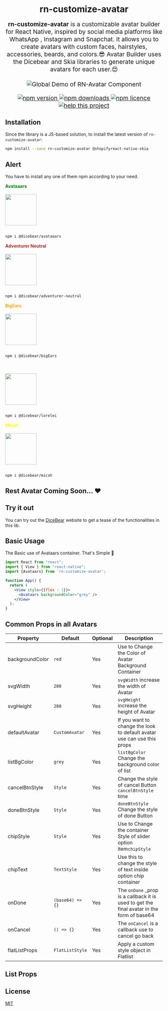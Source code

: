 <h1 align="center" style="text-align: center;">rn-customize-avatar</h1>
<p align="center" style="font-size: 1.2rem;">
  <strong>rn-customize-avatar</strong> is a customizable avatar builder for React Native, inspired by social media platforms like WhatsApp , Instagram and Snapchat. It allows you to create avatars with custom faces, hairstyles, accessories, beards, and colors.😎 Avatar Builder uses the Dicebear and Skia libraries to generate unique avatars for each user.😍 <br /><br />
  <img src="https://i.giphy.com/media/opNKRZ8Q8S9mh2E3t0/giphy.webp" alt="Global Demo of RN-Avatar Component" display="block" max-width="100%" />
</p>

<p align="center" style="font-size: 1.2rem;">
  <a href="https://npmjs.org/package/rn-customize-avatar" title="View this project on npm">
    <img src="http://img.shields.io/npm/v/rn-customize-avatar.svg?style=flat-square" alt="npm version" />
  </a>
  <a href="https://npmjs.org/package/rn-customize-avatar" title="View this project on npm">
    <img src="http://img.shields.io/npm/dm/rn-customize-avatar.svg?style=flat-square" alt="npm downloads" />
  </a>
  <a href="https://npmjs.org/package/rn-customize-avatar" title="View this project on npm">
    <img src="http://img.shields.io/npm/l/rn-customize-avatar.svg?style=flat-square" alt="npm licence" />
  </a>
  <a href="https://www.paypal.com/donate?business=ZMAJTXD5HYWCQ&item_name=open-source+dev+flash+message&currency_code=USD" title="If this project help you reduce time to develop, you can give me a cup of coffee :)">
    <img src="https://img.shields.io/badge/Donate-PayPal-green.svg?style=flat-square" alt="help this project" />
  </a>
</p>

## Installation

Since the library is a JS-based solution, to install the latest version of `rn-customize-avatar`:

```bash
npm install --save rn-customize-avatar @shopifyreact-native-skia
```
## Alert

You have to install any one of them npm according to your need.

<div>
<strong  style="color: green">Avataaars</strong><br> </br>
 <img width="100px" height="100px" src="https://api.dicebear.com/5.x/avataaars/png" display="block" />
</div>

```bash

npm i @dicebear/avataaars 

```

<div>
<strong style="color: brown">Adventurer Neutral</strong><br> </br>
 <img width="100px" height="100px" src="https://api.dicebear.com/5.x/adventurer-neutral/png" display="block" />
</div>

```bash

npm i @dicebear/adventurer-neutral 

```
<div>
  <strong style="color: orange">BigEars</strong> <br> </br>
 <img width="100px" height="100px" src="https://api.dicebear.com/5.x/big-ears/png" display="block" />
</div>


```bash

npm i @dicebear/bigEars 

```

<div>
<strong style="color: white">Lorelei</strong> <br> </br>
 <img width="100px" height="100px" src="https://api.dicebear.com/5.x/lorelei/png" display="block" />
</div>


```bash

npm i @dicebear/lorelei 

```
<div>
<strong style="color: Yellow">Micah</strong> <br> </br>
 <img width="100px" height="100px" src="https://api.dicebear.com/5.x/micah/png" display="block" />
</div>


```bash

npm i @dicebear/micah 

```

## Rest Avatar Coming Soon... ♥️


## Try it out

You can try out the [DiceBear](https://dicebear.com/) website to get a tease of the functionalities in this lib.

## Basic Usage

The Basic use of Avataars container. That's Simple 😬
```jsx
import React from "react";
import { View } from "react-native";
import {Avataars} from 'rn-customize-avatar';

function App() {
  return (
    <View style={{flex : 1}}>
      <Avataars backgroundColor="grey" />
    </View>
  );
}
```

## Common Props in all Avatars

| Property               | Default                  | Optional | Description                                                                                                                                                                                                                                                                                                                                                                                                                              |
| ---------------------- | ------------------------ | ----------------- | ---------------------------------------------------------------------------------------------------------------------------------------------------------------------------------------------------------------------------------------------------------------------------------------------------------------------------------------------------------------------------------------------------------------------------------------- |
| backgroundColor            | `red`                   | Yes               | Use to Change the Color of Avatar Background Container                                                                                                                                                                                                                                                                                                                                                                                      |
| svgWidth                | `280`                   | Yes               | `svgWidth` increase the width of Avatar                                                                                                                                                                                                                                                                                                                                                                                               |
| svgHeight            | `280`                   | Yes               | `svgHeight` increase the height of  Avatar                                                                                                                                                                                                                                                                                                                                                                                           |
| defaultAvatar               | `CustomAvatar`                   | Yes               | If you want to change the look to default avatar use can use this props                                                                                                                                                                                                                                                                                                                                                                         |
| listBgColor      | `grey`                    | Yes               | `listBgColor` Change the background color of list                                                                                                                                                                                                                                                                                                                                                                                                                |
| cancelBtnStyle               | `Style`                   | Yes               | Change the style of cancel Button `cancelBtnStyle` time                                                                                                                                                                                                                                                                                                                                                                 |
| doneBtnStyle               | `Style`                   | Yes               | `doneBtnStyle` Change the style of done Button                                                                                                                                                                                                                                                                                                                                                        |
| chipStyle          | `Style`                  | Yes               | Use to Change the container Style of slider option item`chipStyle`                                                                                                                                                                                                                                                                                                   |
| chipText        | `TextStyle`                   | Yes               | Use this to change the style of text inside option chip container                                                                                                                                                                                                                                                                                                                                        |
| onDone               | `(base64) => {}`                  | Yes               | The `onDone` _prop is a callback it is used to get the final avatar in the form of base64                                                                                                                                                                                                                                                                                                                                       |
| onCancel               | `() => {}`                    | Yes               | The `onCancel` is a callback use to cancel go back                                                                                                                                                                                                                                            
| flatListProps              | `FlatListStyle`                   | Yes               | Apply a custom style object in Flatlist                                                                                                                                                                                                                                        

## List Props 





## License

[MIT](https://choosealicense.com/licenses/mit/)